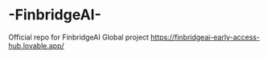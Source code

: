 # -FinbridgeAI-
Official repo for FinbridgeAI Global project
https://finbridgeai-early-access-hub.lovable.app/
